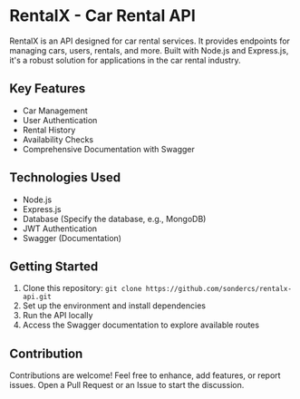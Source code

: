 # RentalX - Car Rental API

RentalX is an API designed for car rental services. It provides endpoints for managing cars, users, rentals, and more. Built with Node.js and Express.js, it's a robust solution for applications in the car rental industry.

## Key Features

- Car Management
- User Authentication
- Rental History
- Availability Checks
- Comprehensive Documentation with Swagger

## Technologies Used

- Node.js
- Express.js
- Database (Specify the database, e.g., MongoDB)
- JWT Authentication
- Swagger (Documentation)

## Getting Started

1. Clone this repository: `git clone https://github.com/sondercs/rentalx-api.git`
2. Set up the environment and install dependencies
3. Run the API locally
4. Access the Swagger documentation to explore available routes

## Contribution

Contributions are welcome! Feel free to enhance, add features, or report issues. Open a Pull Request or an Issue to start the discussion.

